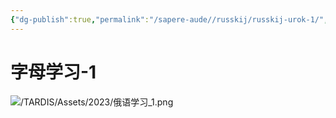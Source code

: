 ```yaml
---
{"dg-publish":true,"permalink":"/sapere-aude//russkij/russkij-urok-1/","dgPassFrontmatter":true}
---
```


# 字母学习-1
![/TARDIS/Assets/2023/俄语学习_1.png](/img/user/TARDIS/Assets/2023/%E4%BF%84%E8%AF%AD%E5%AD%A6%E4%B9%A0_1.png)
